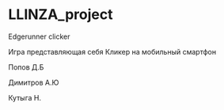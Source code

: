 # LLINZA_project
Edgerunner clicker

Игра представляющая себя Кликер на мобильный смартфон

Попов Д.Б

Димитров А.Ю

Кутыга Н.
